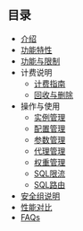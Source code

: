 ## 目录

* [介绍](/udb_proxy/introduce/introduce)
* [功能特性](/udb_proxy/feature/function-advance)
* [功能与限制](/udb_proxy/limit/theory)
* 计费说明
  * [计费指南](/udb_proxy/fee/bill)
  * [回收与删除](/udb_proxy/fee/recycle)
* 操作与使用
  * [实例管理](/udb_proxy/manage/operator)
  * [配置管理](/udb_proxy/manage/proxy-node)
  * [参数管理](/udb_proxy/manage/node-param)
  * [代理管理](/udb_proxy/manage/proxy-manage)
  * [权重管理](/udb_proxy/manage/read-weight)
  * [SQL限流](/udb_proxy/manage/flow-control)
  * [SQL路由](/udb_proxy/manage/sql-router)
* [安全组说明](/udb_proxy/sec/sec-group)
* [性能对比](/udb_proxy/performance/analyze)
* [FAQs](/udb_proxy/question/faqs)


